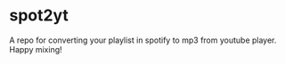 # spot2yt
A repo for converting your playlist in spotify to mp3 from youtube player. 
Happy mixing!
